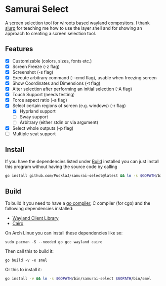 # Samurai Select

A screen selection tool for wlroots based wayland compositors. I thank [slurp](https://github.com/emersion/slurp) for teaching me how to use the layer shell and for showing an approach to creating a screen selection tool.

## Features

+ [x] Customizable (colors, sizes, fonts etc.)
+ [x] Screen Freeze (-z flag)
+ [x] Screenshot (-s flag)
+ [x] Execute arbitrary command (--cmd flag), usable when freezing screen
+ [x] Show Coordinates and Dimensions (-t flag)
+ [x] Alter selection after performing an initial selection (-A flag)
+ [x] Touch Support (needs testing)
+ [x] Force aspect ratio (-a flag)
+ [x] Select certain regions of screen (e.g. windows) (-r flag)
  + [x] Hyprland support
  + [ ] Sway support
  + [ ] Arbitrary (either stdin or via argument)
+ [x] Select whole outputs (-p flag)
+ [ ] Multiple seat support

## Install

If you have the dependencies listed under [Build](#Build) installed you can just install this program without having the source code by calling

```bash
go install github.com/PucklaJ/samurai-select@latest && ln -s $GOPATH/bin/samurai-select $GOPATH/bin/smel
```

## Build

To build it you need to have a [go compiler](https://go.dev/), C compiler (for cgo) and the following dependencies installed:

+ [Wayland Client Library](https://gitlab.freedesktop.org/wayland/wayland)
+ [Cairo](https://www.cairographics.org/)

On Arch Linux you can install these dependencies like so:
```
sudo pacman -S --needed go gcc wayland cairo
```

Then call this to build it:
```
go build -v -o smel
```

Or this to install it:
```bash
go install -v && ln -s $GOPATH/bin/samurai-select $GOPATH/bin/smel
```
